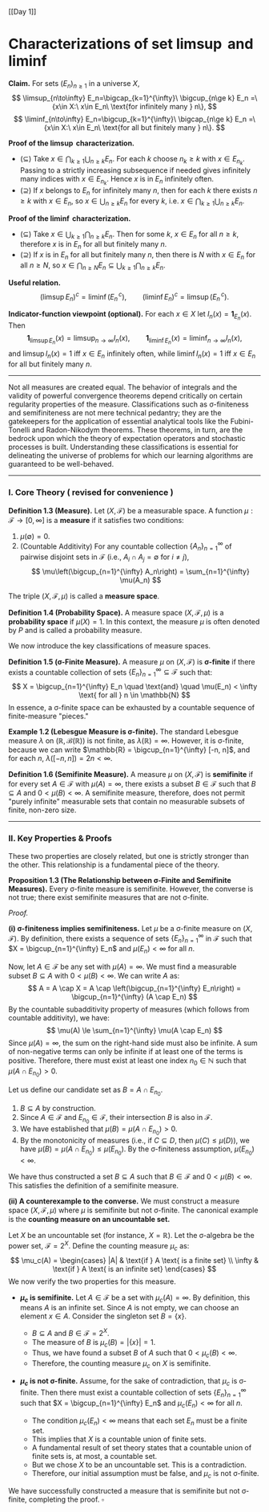 [[Day 1]]
# Characterizations of set $\limsup$ and $\liminf$

**Claim.** For sets $(E_n)_{n\ge1}$ in a universe $X$,
$$
\limsup_{n\to\infty} E_n=\bigcap_{k=1}^{\infty}\ \bigcup_{n\ge k} E_n
=\{x\in X:\ x\in E_n\ \text{for infinitely many } n\},
$$
$$
\liminf_{n\to\infty} E_n=\bigcup_{k=1}^{\infty}\ \bigcap_{n\ge k} E_n
=\{x\in X:\ x\in E_n\ \text{for all but finitely many } n\}.
$$

**Proof of the $\limsup$ characterization.**
- $(\subseteq)$ Take $x\in\bigcap_{k\ge1}\bigcup_{n\ge k}E_n$. For each $k$ choose $n_k\ge k$ with $x\in E_{n_k}$. Passing to a strictly increasing subsequence if needed gives infinitely many indices with $x\in E_{n_k}$. Hence $x$ is in $E_n$ infinitely often.
- $(\supseteq)$ If $x$ belongs to $E_n$ for infinitely many $n$, then for each $k$ there exists $n\ge k$ with $x\in E_n$, so $x\in\bigcup_{n\ge k}E_n$ for every $k$, i.e. $x\in\bigcap_{k\ge1}\bigcup_{n\ge k}E_n$.

**Proof of the $\liminf$ characterization.**
- $(\subseteq)$ Take $x\in\bigcup_{k\ge1}\bigcap_{n\ge k}E_n$. Then for some $k$, $x\in E_n$ for all $n\ge k$, therefore $x$ is in $E_n$ for all but finitely many $n$.
- $(\supseteq)$ If $x$ is in $E_n$ for all but finitely many $n$, then there is $N$ with $x\in E_n$ for all $n\ge N$, so $x\in\bigcap_{n\ge N}E_n\subseteq\bigcup_{k\ge1}\bigcap_{n\ge k}E_n$.

**Useful relation.**
$$
(\limsup E_n)^c=\liminf(E_n^{\,c}),\qquad
(\liminf E_n)^c=\limsup(E_n^{\,c}).
$$

**Indicator-function viewpoint (optional).** For each $x\in X$ let $I_n(x)=\mathbf{1}_{E_n}(x)$. Then
$$
\mathbf{1}_{\limsup E_n}(x)=\limsup_{n\to\infty} I_n(x),\qquad
\mathbf{1}_{\liminf E_n}(x)=\liminf_{n\to\infty} I_n(x),
$$
and $\limsup I_n(x)=1$ iff $x\in E_n$ infinitely often, while $\liminf I_n(x)=1$ iff $x\in E_n$ for all but finitely many $n$.

---
Not all measures are created equal. The behavior of integrals and the validity of powerful convergence theorems depend critically on certain regularity properties of the measure. Classifications such as σ-finiteness and semifiniteness are not mere technical pedantry; they are the gatekeepers for the application of essential analytical tools like the Fubini-Tonelli and Radon-Nikodym theorems. These theorems, in turn, are the bedrock upon which the theory of expectation operators and stochastic processes is built. Understanding these classifications is essential for delineating the universe of problems for which our learning algorithms are guaranteed to be well-behaved.

---

### **I. Core Theory** ( revised for convenience )

**Definition 1.3 (Measure).** Let $(X, \mathcal{F})$ be a measurable space. A function $\mu: \mathcal{F} \to [0, \infty]$ is a **measure** if it satisfies two conditions:
1.  $\mu(\emptyset) = 0$.
2.  (Countable Additivity) For any countable collection $\{A_n\}_{n=1}^{\infty}$ of pairwise disjoint sets in $\mathcal{F}$ (i.e., $A_i \cap A_j = \emptyset$ for $i \neq j$),
    $$ \mu\left(\bigcup_{n=1}^{\infty} A_n\right) = \sum_{n=1}^{\infty} \mu(A_n) $$

The triple $(X, \mathcal{F}, \mu)$ is called a **measure space**.

**Definition 1.4 (Probability Space).** A measure space $(X, \mathcal{F}, \mu)$ is a **probability space** if $\mu(X) = 1$. In this context, the measure $\mu$ is often denoted by $P$ and is called a probability measure.

We now introduce the key classifications of measure spaces.

**Definition 1.5 (σ-Finite Measure).** A measure $\mu$ on $(X, \mathcal{F})$ is **σ-finite** if there exists a countable collection of sets $\{E_n\}_{n=1}^{\infty} \subseteq \mathcal{F}$ such that:
$$ X = \bigcup_{n=1}^{\infty} E_n \quad \text{and} \quad \mu(E_n) < \infty \text{ for all } n \in \mathbb{N} $$
In essence, a σ-finite space can be exhausted by a countable sequence of finite-measure "pieces."

**Example 1.2 (Lebesgue Measure is σ-finite).** The standard Lebesgue measure $\lambda$ on $(\mathbb{R}, \mathcal{B}(\mathbb{R}))$ is not finite, as $\lambda(\mathbb{R})=\infty$. However, it is σ-finite, because we can write $\mathbb{R} = \bigcup_{n=1}^{\infty} [-n, n]$, and for each $n$, $\lambda([-n, n]) = 2n < \infty$.

**Definition 1.6 (Semifinite Measure).** A measure $\mu$ on $(X, \mathcal{F})$ is **semifinite** if for every set $A \in \mathcal{F}$ with $\mu(A) = \infty$, there exists a subset $B \in \mathcal{F}$ such that $B \subseteq A$ and $0 < \mu(B) < \infty$.
A semifinite measure, therefore, does not permit "purely infinite" measurable sets that contain no measurable subsets of finite, non-zero size.

---

### **II. Key Properties & Proofs**

These two properties are closely related, but one is strictly stronger than the other. This relationship is a fundamental piece of the theory.

**Proposition 1.3 (The Relationship between σ-Finite and Semifinite Measures).**
Every σ-finite measure is semifinite. However, the converse is not true; there exist semifinite measures that are not σ-finite.

*Proof.*

**(i) σ-finiteness implies semifiniteness.**
Let $\mu$ be a σ-finite measure on $(X, \mathcal{F})$. By definition, there exists a sequence of sets $\{E_n\}_{n=1}^{\infty}$ in $\mathcal{F}$ such that $X = \bigcup_{n=1}^{\infty} E_n$ and $\mu(E_n) < \infty$ for all $n$.

Now, let $A \in \mathcal{F}$ be any set with $\mu(A) = \infty$. We must find a measurable subset $B \subseteq A$ with $0 < \mu(B) < \infty$.
We can write $A$ as:
$$ A = A \cap X = A \cap \left(\bigcup_{n=1}^{\infty} E_n\right) = \bigcup_{n=1}^{\infty} (A \cap E_n) $$
By the countable subadditivity property of measures (which follows from countable additivity), we have:
$$ \mu(A) \le \sum_{n=1}^{\infty} \mu(A \cap E_n) $$
Since $\mu(A) = \infty$, the sum on the right-hand side must also be infinite. A sum of non-negative terms can only be infinite if at least one of the terms is positive. Therefore, there must exist at least one index $n_0 \in \mathbb{N}$ such that $\mu(A \cap E_{n_0}) > 0$.

Let us define our candidate set as $B = A \cap E_{n_0}$.
1.  $B \subseteq A$ by construction.
2.  Since $A \in \mathcal{F}$ and $E_{n_0} \in \mathcal{F}$, their intersection $B$ is also in $\mathcal{F}$.
3.  We have established that $\mu(B) = \mu(A \cap E_{n_0}) > 0$.
4.  By the monotonicity of measures (i.e., if $C \subseteq D$, then $\mu(C) \le \mu(D)$), we have $\mu(B) = \mu(A \cap E_{n_0}) \le \mu(E_{n_0})$. By the σ-finiteness assumption, $\mu(E_{n_0}) < \infty$.

We have thus constructed a set $B \subseteq A$ such that $B \in \mathcal{F}$ and $0 < \mu(B) < \infty$. This satisfies the definition of a semifinite measure.

**(ii) A counterexample to the converse.**
We must construct a measure space $(X, \mathcal{F}, \mu)$ where $\mu$ is semifinite but not σ-finite. The canonical example is the **counting measure on an uncountable set.**

Let $X$ be an uncountable set (for instance, $X = \mathbb{R}$). Let the σ-algebra be the power set, $\mathcal{F} = 2^X$. Define the counting measure $\mu_c$ as:
$$ \mu_c(A) = \begin{cases} |A| & \text{if } A \text{ is a finite set} \\ \infty & \text{if } A \text{ is an infinite set} \end{cases} $$
We now verify the two properties for this measure.

*   **$\mu_c$ is semifinite.** Let $A \in \mathcal{F}$ be a set with $\mu_c(A) = \infty$. By definition, this means $A$ is an infinite set. Since $A$ is not empty, we can choose an element $x \in A$. Consider the singleton set $B = \{x\}$.
    *   $B \subseteq A$ and $B \in \mathcal{F} = 2^X$.
    *   The measure of $B$ is $\mu_c(B) = |\{x\}| = 1$.
    *   Thus, we have found a subset $B$ of $A$ such that $0 < \mu_c(B) < \infty$.
    *   Therefore, the counting measure $\mu_c$ on $X$ is semifinite.

*   **$\mu_c$ is not σ-finite.** Assume, for the sake of contradiction, that $\mu_c$ is σ-finite. Then there must exist a countable collection of sets $\{E_n\}_{n=1}^{\infty}$ such that $X = \bigcup_{n=1}^{\infty} E_n$ and $\mu_c(E_n) < \infty$ for all $n$.
    *   The condition $\mu_c(E_n) < \infty$ means that each set $E_n$ must be a finite set.
    *   This implies that $X$ is a countable union of finite sets.
    *   A fundamental result of set theory states that a countable union of finite sets is, at most, a countable set.
    *   But we chose $X$ to be an uncountable set. This is a contradiction.
    *   Therefore, our initial assumption must be false, and $\mu_c$ is not σ-finite.

We have successfully constructed a measure that is semifinite but not σ-finite, completing the proof.
$\square$

